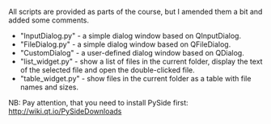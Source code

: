 All scripts are provided as parts of the course, but I amended them a bit and added some comments.

- "InputDialog.py" - a simple dialog window based on QInputDialog.
- "FileDialog.py" - a simple dialog window based on QFileDialog.
- "CustomDialog" - a user-defined dialog window based on QDialog.
- "list_widget.py" - show a list of files in the current folder, display the text of the selected file and open the double-clicked file.
- "table_widget.py" - show files in the current folder as a table with file names and sizes.


NB: Pay attention, that you need to install PySide first:
http://wiki.qt.io/PySideDownloads
